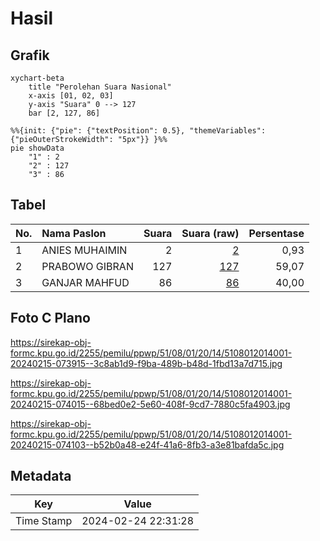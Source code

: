 # Hasil

## Grafik

```mermaid
xychart-beta
    title "Perolehan Suara Nasional"
    x-axis [01, 02, 03]
    y-axis "Suara" 0 --> 127
    bar [2, 127, 86]
```

```mermaid
%%{init: {"pie": {"textPosition": 0.5}, "themeVariables": {"pieOuterStrokeWidth": "5px"}} }%%
pie showData
    "1" : 2
    "2" : 127
    "3" : 86
```

## Tabel

| No. | Nama Paslon    | Suara | Suara (raw) | Persentase |
|:--- |:-------------- | -----:| -----------:| ----------:|
| 1   | ANIES MUHAIMIN | 2     | [2][p-1]    | 0,93       |
| 2   | PRABOWO GIBRAN | 127   | [127][p-2]  | 59,07      |
| 3   | GANJAR MAHFUD  | 86    | [86][p-3]   | 40,00      |


[p-1]: https://github.com/gigit-pemilu/pemilu-2024/blob/main/pilpres/hitung-suara/sub/51-bali/sub/08-buleleng/sub/01-gerokgak/sub/2014-tukadsumaga/sub/001-tps/sub/paslon-1.txt
[p-2]: https://github.com/gigit-pemilu/pemilu-2024/blob/main/pilpres/hitung-suara/sub/51-bali/sub/08-buleleng/sub/01-gerokgak/sub/2014-tukadsumaga/sub/001-tps/sub/paslon-2.txt
[p-3]: https://github.com/gigit-pemilu/pemilu-2024/blob/main/pilpres/hitung-suara/sub/51-bali/sub/08-buleleng/sub/01-gerokgak/sub/2014-tukadsumaga/sub/001-tps/sub/paslon-3.txt

## Foto C Plano

https://sirekap-obj-formc.kpu.go.id/2255/pemilu/ppwp/51/08/01/20/14/5108012014001-20240215-073915--3c8ab1d9-f9ba-489b-b48d-1fbd13a7d715.jpg

https://sirekap-obj-formc.kpu.go.id/2255/pemilu/ppwp/51/08/01/20/14/5108012014001-20240215-074015--68bed0e2-5e60-408f-9cd7-7880c5fa4903.jpg

https://sirekap-obj-formc.kpu.go.id/2255/pemilu/ppwp/51/08/01/20/14/5108012014001-20240215-074103--b52b0a48-e24f-41a6-8fb3-a3e81bafda5c.jpg


## Metadata

| Key        | Value               |
| ---------- | ------------------- |
| Time Stamp | 2024-02-24 22:31:28 |



